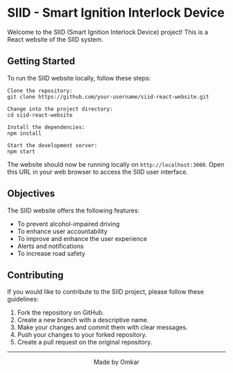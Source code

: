  <h1>SIID - Smart Ignition Interlock Device</h1>

  <p>Welcome to the SIID (Smart Ignition Interlock Device) project! This is a React website of the SIID system.</p>

  <h2>Getting Started</h2>

  <p>To run the SIID website locally, follow these steps:</p>

  
    Clone the repository:
    git clone https://github.com/your-username/siid-react-website.git

    Change into the project directory:
    cd siid-react-website

    Install the dependencies:
    npm install

    Start the development server:
    npm start
  
  

  <p>The website should now be running locally on <code>http://localhost:3000</code>. Open this URL in your web browser to access the SIID user interface.</p>

  <h2>Objectives</h2>

  <p>The SIID website offers the following features:</p>

  <ul>
    <li>To prevent alcohol-impaired driving</li>
    <li>To enhance user accountability</li>
    <li>To improve and enhance the user experience</li>
    <li>Alerts and notifications</li>
    <li>To increase road safety</li>
  </ul>

  <h2>Contributing</h2>

  <p>If you would like to contribute to the SIID project, please follow these guidelines:</p>

  <ol>
    <li>Fork the repository on GitHub.</li>
    <li>Create a new branch with a descriptive name.</li>
    <li>Make your changes and commit them with clear messages.</li>
    <li>Push your changes to your forked repository.</li>
    <li>Create a pull request on the original repository.</li>
  </ol>

  <hr>


  <p align="center">Made by Omkar</p>
